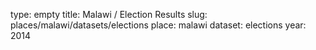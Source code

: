 type: empty
title: Malawi / Election Results
slug: places/malawi/datasets/elections
place: malawi
dataset: elections
year: 2014
